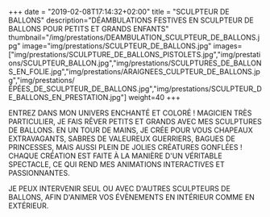 +++
date = "2019-02-08T17:14:32+02:00"
title = "SCULPTEUR DE BALLONS"
description="DÉAMBULATIONS FESTIVES EN SCULPTEUR DE BALLONS POUR PETITS ET GRANDS ENFANTS"
thumbnail="/img/prestations/DEAMBULATION_SCULPTEUR_DE_BALLONS.jpg"
image="img/prestations/SCULPTEUR_DE_BALLONS.jpg"
images=["img/prestations/SCULPTURE_DE_BALLONS_PISTOLETS.jpg","img/prestations/SCULPTEUR_BALLON.jpg","img/prestations/SCULPTURES_DE_BALLONS_EN_FOLIE.jpg","img/prestations/ARAIGNEES_CULPTEUR_DE_BALLONS.jpg","img/prestations/ÉPÉES_DE_SCULPTEUR_DE_BALLONS.jpg","img/prestations/SCULPTEUR_DE_BALLONS_EN_PRESTATION.jpg"]
weight=40
+++

ENTREZ DANS MON UNIVERS ENCHANTÉ ET COLORÉ ! 
MAGICIEN TRÈS PARTICULIER, JE FAIS RÊVER PETITS ET GRANDS AVEC MES SCULPTURES DE BALLONS. EN UN TOUR DE MAINS, JE CRÉE POUR VOUS CHAPEAUX EXTRAVAGANTS, SABRES DE VALEUREUX GUERRIERS, BAGUES DE PRINCESSES, MAIS AUSSI PLEIN DE JOLIES CRÉATURES GONFLÉES !   
CHAQUE CRÉATION EST FAITE À LA MANIÈRE D'UN VÉRITABLE SPECTACLE, CE QUI REND MES ANIMATIONS INTERACTIVES ET PASSIONNANTES. 

JE PEUX INTERVENIR SEUL OU AVEC D'AUTRES SCULPTEURS DE BALLONS, AFIN D'ANIMER VOS ÉVÈNEMENTS EN INTÉRIEUR COMME EN EXTÉRIEUR.

